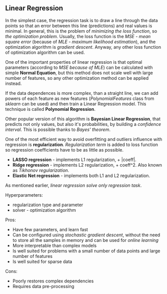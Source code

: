 ## Linear Regression

In the simplest case, the regression task is to draw a line through the data points so that an error between this line (predictions) and real values is minimal.
In general, this is the problem of *minimizing the loss function*, so *the optimization problem*. Usually, the loss function is the *MSE - mean square error* (because of *MLE - maximum likelihood estimation*), and the optimization algorithm is *gradient descent*. Anyway, any other loss function of optimization algorithm can be used.

One of the important properties of linear regression is that optimal parameters (according to *MSE because of MLE*) can be calculated with simple **Normal Equation**, but this method does not scale well with large number of features, so any other optimization method can be applied instead.

If the data dependences is more complex, than a straight line, we can add powers of each feature as new features (*PolynomialFeatures* class from *sklearn* can be used) and then train a Linear Regression model. This technique is called **Polynomial Regression**.

Other popular version of this algorithm is **Bayesian Linear Regression**, that predicts not only values, but also it's probabilities, by building a *confidence interval*. This is possible thanks to *Bayes' theorem*.

One of the most efficient way to avoid overfitting and outliers influence with regression is **regularization**. *Regularization term* is added to loss function so regression coefficients have to be as little as possible. 
- **LASSO regression** - implements L1 regularization, + |coeff|.
- **Ridge regression** - implements L2 regularization, + coeff^2. Also known as *Tikhonov regularization*.
- **Elastic Net regression** - implements both L1 and L2 regularization.

As mentioned earlier, *linear regression solve only regression task*. 

Hyperparameters:
- regularization type and parameter
- solver - optimization algorithm

Pros:
+ Have few parameters, and learn fast
+ Can be configured using *stochastic gradient descent*, without the need to store all the samples in memory and can be used for *online learning*
+ More interpretable than complex models
+ Is well suited for problems with a small number of data points and large number of features
+ Is well suited for sparse data

Cons:
- Poorly restores complex dependencies
- Requires data pre-processing 
